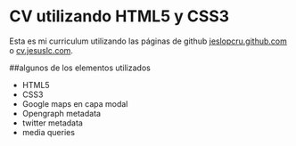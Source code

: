 # CV utilizando HTML5 y CSS3
Esta es mi curriculum utilizando las páginas de github  [jeslopcru.github.com](http://jeslopcru.github.com) o [cv.jesuslc.com](http:/cv.jesuslc.com). 

##algunos de los elementos utilizados
- HTML5
- CSS3
- Google maps en capa modal
- Opengraph metadata
- twitter metadata
- media queries

